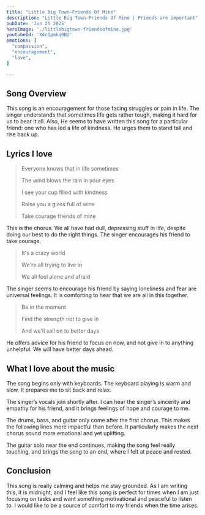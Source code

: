 ```yaml
---
title: "Little Big Town—Friends Of Mine"
description: "Little Big Town—Friends Of Mine | Friends are important"
pubDate: 'Jun 25 2025'
heroImage: './littlebigtown-friendsofmine.jpg'
youtubeId: 'X4cOpmkq0NU'
emotions: [
  "compassion",
  "encouragement",
  "love",
]

---
```


## Song Overview

This song is an encouragement for those facing struggles or pain in life. The singer understands that sometimes life
gets rather tough, making it hard for us to bear it all. Also, He seems to have written this song for a particular
friend: one who has led a life of kindness. He urges them to stand tall and rise back up.

## Lyrics I love

> Everyone knows that in life sometimes
>
> The wind blows the rain in your eyes
>
> I see your cup filled with kindness
>
> Raise you a glass full of wine
>
> Take courage friends of mine

This is the chorus. We all have had dull, depressing stuff in life, despite doing our best to do the right things. The
singer encourages his friend to take courage.

> It's a crazy world
>
> We're all trying to live in
>
> We all feel alone and afraid

The singer seems to encourage his friend by saying loneliness and fear are universal feelings. It is comforting to hear
that we are all in this together.

> Be in the moment
>
> Find the strength not to give in
>
>And we'll sail on to better days

He offers advice for his friend to focus on now, and not give in to anything unhelpful. We will have better days ahead.

## What I love about the music

The song begins only with keyboards. The keyboard playing is warm and slow. It prepares me to sit back and relax.

The singer’s vocals join shortly after. I can hear the singer’s sincerity and empathy for his friend, and it brings
feelings of hope and courage to me.

The drums, bass, and guitar only come after the first chorus. This makes the following lines more impactful than before.
It particularly makes the next chorus sound more emotional and yet uplifting.

The guitar solo near the end continues, making the song feel really touching, and brings the song to an end, where I
felt at peace and rested.

## Conclusion

This song is really calming and helps me stay grounded. As I am writing this, it is midnight, and I feel like this song
is perfect for times when I am just focusing on tasks and want something motivational and peaceful to listen to. I would
like to be a source of comfort to my friends when the time arises.

